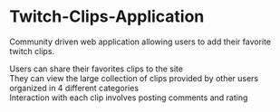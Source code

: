 # Twitch-Clips-Application
Community driven web application allowing users to add their favorite twitch clips.  
  
Users can share their favorites clips to the site  
They can view the large collection of clips provided by other users organized in 4 different categories    
Interaction with each clip involves posting comments and rating    
